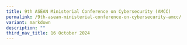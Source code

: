 ```yaml
---
title: 9th ASEAN Ministerial Conference on Cybersecurity (AMCC)
permalink: /9th-asean-ministerial-conference-on-cybersecurity-amcc/
variant: markdown
description: ""
third_nav_title: 16 October 2024
---
```

